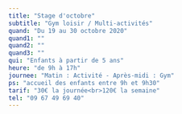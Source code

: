 ```yaml
---
title: "Stage d'octobre"
subtitle: "Gym loisir / Multi-activités"
quand: "Du 19 au 30 octobre 2020"
quand1: ""
quand2: ""
quand3: ""
qui: "Enfants à partir de 5 ans"
heure: "de 9h à 17h"
journee: "Matin : Activité - Après-midi : Gym"
ps: "accueil des enfants entre 9h et 9h30"
tarif: "30€ la journée<br>120€ la semaine"
tel: "09 67 49 69 40"
---
```

